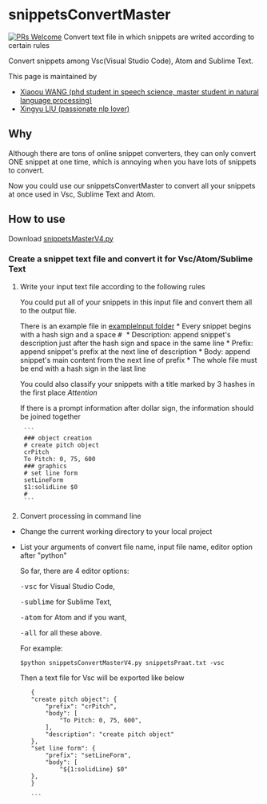 # snippetsConvertMaster

[![PRs Welcome](https://img.shields.io/badge/PRs-welcome-brightgreen.svg?style=flat-square)](http://makeapullrequest.com)
Convert text file in which snippets are writed according to certain rules

Convert snippets among Vsc(Visual Studio Code), Atom and Sublime Text.

This page is maintained by

* [Xiaoou WANG (phd student in speech science, master student in natural language processing)](http://xiaoouwang.github.io)
* [Xingyu LIU (passionate nlp lover)](https://github.com/xingyuliuNLP)



## Why

Although there are tons of online snippet converters, they can only convert ONE snippet at one time, which is annoying when you have lots of snippets to convert.

Now you could use our snippetsConvertMaster to convert all your snippets at once used in Vsc, Sublime Text and Atom.

## How to use
Download [snippetsMasterV4.py](https://github.com/xingyuliuNLP/snippetsConvertMaster/blob/master/snippetsMasterV4.py)

### Create a snippet text file and convert it for Vsc/Atom/Sublime Text
1. Write your input text file according to the following rules

	You could put all of your snippets in this input file and convert them all to the output file.

	There is an example file in [exampleInput folder](https://github.com/xingyuliuNLP/snippetsConvertMaster/blob/master/exampleInput/snippetsPraat.txt)
		* Every snippet begins with a hash sign and a space <kbd># </kbd>
		* Description: append snippet's description just after the hash sign and space in the same line
		* Prefix: append snippet's prefix at the next line of description
		* Body: append snippet's main content from the next line of prefix
		* The whole file must be end with a hash sign in the last line

	You could also classify your snippets with a title marked by 3 hashes in the first place
	*Attention*

	If there is a prompt information after dollar sign, the information should be joined together

		```
		### object creation
		# create pitch object
		crPitch
		To Pitch: 0, 75, 600
		### graphics
		# set line form
		setLineForm
		$1:solidLine $0
		#
		```


2. Convert processing in command line
* Change the current working directory to your local project
* List your arguments of convert file name, input file name, editor option after "python"

	 So far, there are 4 editor options:

	 <kbd>-vsc</kbd> for Visual Studio Code,

	 <kbd>-sublime</kbd> for Sublime Text,

	 <kbd>-atom</kbd> for Atom and if you want,

	 <kbd>-all</kbd> for all these above.

	 For example:
	 ```
   $python snippetsConvertMasterV4.py snippetsPraat.txt -vsc
	 ```
	 Then a text file for Vsc will be exported like below
	 ```
		{
		"create pitch object": {
			"prefix": "crPitch",
			"body": [
				"To Pitch: 0, 75, 600",
			],
			"description": "create pitch object"
		},
		"set line form": {
			"prefix": "setLineForm",
			"body": [
				"${1:solidLine} $0"
		},
		}

		```